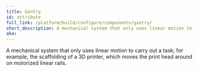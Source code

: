 ```yaml
---
title: Gantry
id: attribute
full_link: /platform/build/configure/components/gantry/
short_description: A mechanical system that only uses linear motion to carry out a task.
aka:
---
```


A mechanical system that only uses linear motion to carry out a task; for example, the scaffolding of a 3D printer, which moves the print head around on motorized linear rails.
